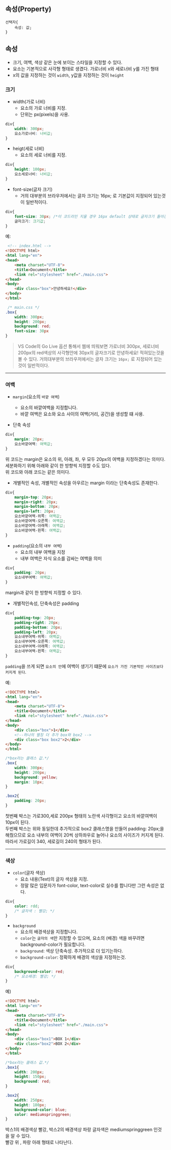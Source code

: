## 속성(Property)

```
선택자{
	속성: 값;
}
```
## 속성
- 크기, 여백, 색상 같은 눈에 보이는 스타일을 지정할 수 있다.
- 요소는 기본적으로 사각형 형태로 생겼다. 가로너비 x와 세로너비 y를 가진 형태 
- x의 값을 지정하는 것이 ```width```, y값을 지정하는 것이 ```height```


### 크기

- width(가로 너비)
	- 요소의 가로 너비를 지정.
	- 단위는 px(pixels)을 사용.

```CSS
div{
	width: 300px;
	요소가로너비: 너비값;
}
```

- heigt(세로 너비)
	- 요소의 세로 너비를 지정.

```CSS
div{
	height: 100px;
	요소세로너비: 너비값;
}
```


- font-size(글자 크기)
	- 거의 대부분의 브라우저에서는 글자 크기는 16px; 로 기본값이 지정되어 있는것이 일반적이다.

```CSS
div{
	font-size: 30px; /*이 코드라인 지울 경우 16px default 상태로 글자크기 돌아간다. */
	글자크기: 크기값;
}
```


예:
```html 
 <!-- index.html -->
<!DOCTYPE html>
<html lang="en">
<head>
    <meta charset="UTF-8">
    <title>Document</title>
    <link rel="stylesheet" href="./main.css">
</head>
<body>
    <div class="box">안녕하세요!</div>
</body>
</html>
```

```css
 /* main.css */
.box{
	width: 300px;
	height: 200px;
	background: red;
	font-size: 30px
}
```

> VS Code의 Go Live 옵션 통해서 웹에 띄워보면 가로너비 300px, 세로너비 200px의 red색상의 사각형안에 30px의 글자크기로 안녕하세요! 적혀있는것을 볼 수 있다.
거의대부분의 브라우저에서는 글자 크기는 ```16px;``` 로 지정되어 있는것이 일반적이다.


---


### 여백

- ```margin```(요소의 ```바깥 여백```)
	- 요소의 바깥여백을 지정합니다.
	- 바깥 여백은 요소와 요소 사이의 여백(거리, 공간)을 생성할 떄 사용.

- 단축 속성
```CSS
div{
	margin: 20px;
	요소바깥여백: 여백값;
}
```

위 코드는 margin은 요소의 위, 아래, 좌, 우 모두 20px의 여백을 지정하겠다는 의미다.<br>
세분화하기 위해 아래와 같이 한 방향씩 지정할 수도 있다.<br>
위 코드와 아래 코드는 같은 의미다.

- 개별적인 속성, 개별적인 속성을 아우르는 margin 이라는 단축속성도 존재한다.
```CSS
div{
	margin-top: 20px;
	margin-right: 20px;
	margin-bottom: 20px;
	margin-left: 20px;
	요소바깥여백-위쪽: 여백값;
	요소바깥여백-오른쪽: 여백값;
	요소바깥여백-아래쪽: 여백값;
	요소바깥여백-왼쪽: 여백값;
}
```

- ```padding```(요소의 ```내부 여백```)
	- 요소의 내부 여백을 지정
	- 내부 여백은 자식 요소를 감싸는 여백을 의미

```CSS
div{
	padding: 20px;
	요소내부여백: 여백값;
}
```

margin과 같이 한 방향씩 지정할 수 있다.

- 개별적인속성,  단축속성은 padding
```CSS
div{
	padding-top: 20px;
	padding-right: 20px;
	padding-bottom: 20px;
	padding-left: 20px;
	요소내부여백-위쪽: 여백값;
	요소내부여백-오른쪽: 여백값;
	요소내부여백-아래쪽: 여백값;
	요소내부여백-왼쪽: 여백값;
}
```
```padding```을 쓰게 되면 ```요소의 안```에 여백이 생기기 떄문에 ```요소가 가진 기본적인 사이즈보다 커지게 된다```.

예:
```html
<!DOCTYPE html>
<html lang="en">
<head>
    <meta charset="UTF-8">
    <title>Document</title>
    <link rel="stylesheet" href="./main.css">
</head>
<body>
    <div class="box">1</div>
    <!--하나의 별칭 더 추가 box와 box2 -->
    <div class="box box2">2</div>
</body>
</html>
```
```css
/*box라는 클래스 값.*/
.box{
    width: 300px;
    height: 200px;
    background: yellow;
    margin: 10px;
}

.box2{
    padding: 20px;
}
```

첫번째 박스는 가로300,세로 200px 형태의 노란색 사각형이고 요소의 바깥여백이 10px이 된다.<br>
두번째 박스는 위와 동일한데 추가적으로 box2 클래스명을 만들어 padding: 20px;을해줬으므로 요소 내부의 여백이 20씩 상하좌우로 늘어나 요소의 사이즈가 커지게 된다.<br>
따라서 가로길이 340, 세로길이 240의 형태가 된다.

---

### 색상

- ```color```(글자 색상)
	- 요소 내용(Text)의 글자 색상을 지정.
	- 정말 많은 입문자가 font-color, text-color로 실수를 합니다만 그런 속성은 없다.
```CSS
div{
	color: rdd;
	/* 글자색 : 빨강; */
}
```


- ```background```
	- 요소의 배경색상을 지정합니다.
	- ```color```는 ```글자의 색```만 지정할 수 있으며, 요소의 (배경) 색을 바꾸려면 background-color가 필요합니다.
	- ```background```: 색상 단축속성. 추가적으로 더 있기는하다.
	- ```background-color```: 정확하게 배경의 색상을 지정하는것.

```css
div{
	background-color: red;
	/* 요소배경: 빨강; */
}
```

예)
```html
<!DOCTYPE html>
<html lang="en">
<head>
    <meta charset="UTF-8">
    <title>Document</title>
    <link rel="stylesheet" href="./main.css">
</head>
<body>
    <div class="box1">BOX 1</div>
    <div class="box2">BOX 2</div>
</body>
</html>
```
```css
/*box라는 클래스 값.*/
.box1{
    width: 200px;
    height: 150px;
    background: red;
}

.box2{
    width: 250px;
    height: 180px;
    background-color: blue;
    color: mediumspringgreen;
}
```

박스1의 배경색상 빨강, 박스2의 배경색상 파랑 글자색은 mediumspringgreen 인것을 알 수 있다.<br>
빨강 위 , 파랑 아래 형태로 나타난다.